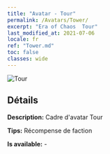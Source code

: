 ```yaml
---
title: "Avatar - Tour"
permalink: /Avatars/Tower/
excerpt: "Era of Chaos  Tour"
last_modified_at: 2021-07-06
locale: fr
ref: "Tower.md"
toc: false
classes: wide
---
```

 ![Tour](/images/a/avatarFrame_5.png)

## Détails

 **Description:** Cadre d'avatar Tour 

 **Tips:** Récompense de faction 

 **Is available:**  - 

